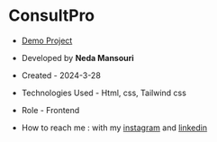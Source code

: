 # ConsultPro

- [Demo Project](https://nedamnsri.github.io/ConsultPro/)

- Developed by **Neda Mansouri**

- Created - 2024-3-28

- Technologies Used - Html, css, Tailwind css 

- Role - Frontend

- How to reach me : with my [instagram](https://www.instagram.com/frontendneda) and [linkedin](https://www.linkedin.com/in/nedamansouri)
